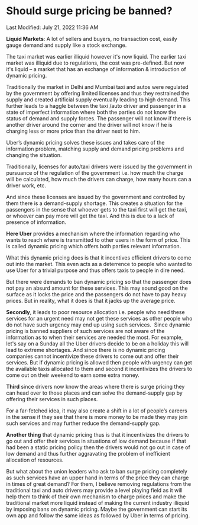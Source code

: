 # Should surge pricing be banned?

Last Modified: July 21, 2022 11:36 AM

**Liquid Markets**: A lot of sellers and buyers, no transaction cost, easily gauge demand and supply like a stock exchange.

The taxi market was earlier illiquid however it's now liquid. The earlier taxi market was illiquid due to regulations, the cost was pre-defined. But now it's liquid – a market that has an exchange of information & introduction of dynamic pricing.

Traditionally the market in Delhi and Mumbai taxi and autos were regulated by the government by offering limited licenses and thus they restrained the supply and created artificial supply eventually leading to high demand. This further leads to a haggle between the taxi /auto driver and passenger in a state of imperfect information where both the parties do not know the status of demand and supply forces. The passenger will not know if there is another driver around the corner and the driver will not know if he is charging less or more price than the driver next to him.

Uber’s dynamic pricing solves these issues and takes care of the information problem, matching supply and demand pricing problems and changing the situation.

Traditionally, licenses for auto/taxi drivers were issued by the government in pursuance of the regulation of the government i.e. how much the charge will be calculated, how much the drivers can charge, how many hours can a driver work, etc.

And since these licenses are issued by the government and controlled by them there is a demand-supply shortage. This creates a situation for the passengers in the sense that whoever gets to the taxi first will get the taxi, or whoever can pay more will get the taxi. And this is due to a lack of presence of information.

**Here Uber** provides a mechanism where the information regarding who wants to reach where is transmitted to other users in the form of price. This is called dynamic pricing which offers both parties relevant information.

What this dynamic pricing does is that it incentives efficient drivers to come out into the market. This even acts as a deterrence to people who wanted to use Uber for a trivial purpose and thus offers taxis to people in dire need.

But there were demands to ban dynamic pricing so that the passenger does not pay an absurd amount for these services. This may sound good on the surface as it locks the price and the passengers do not have to pay heavy prices. But in reality, what it does is that it jacks up the average price.

**Secondly**, it leads to poor resource allocation i.e. people who need these services for an urgent need may not get these services as other people who do not have such urgency may end up using such services.  Since dynamic pricing is banned suppliers of such services are not aware of the information as to when their services are needed the most. For example, let's say on a Sunday all the Uber drivers decide to be on a holiday this will lead to extreme shortages. And since there is no dynamic pricing companies cannot incentivize these drivers to come out and offer their services. But if dynamic pricing is allowed then people with urgency can get the available taxis allocated to them and second it incentivizes the drivers to come out on their weekend to earn some extra money.

**Third** since drivers now know the areas where there is surge pricing they can head over to those places and can solve the demand-supply gap by offering their services in such places.

For a far-fetched idea, it may also create a shift in a lot of people’s careers in the sense if they see that there is more money to be made they may join such services and may further reduce the demand-supply gap.

**Another thing** that dynamic pricing thus is that it incentivizes the drivers to go out and offer their services in situations of low demand because if that had been a static pricing policy then the drivers would not go out in case of low demand and thus further aggravating the problem of inefficient allocation of resources.

But what about the union leaders who ask to ban surge pricing completely as such services have an upper hand in terms of the price they can charge in times of great demand? For them, I believe removing regulations from the traditional taxi and auto drivers may provide a level playing field as it will help them to think of their own mechanism to charge prices and make the traditional market more liquid instead of making the current industry illiquid by imposing bans on dynamic pricing. Maybe the government can start its own app and follow the same ideas as followed by Uber in terms of pricing.
